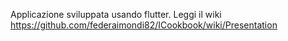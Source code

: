 Applicazione sviluppata usando flutter.
Leggi il wiki https://github.com/federaimondi82/ICookbook/wiki/Presentation


